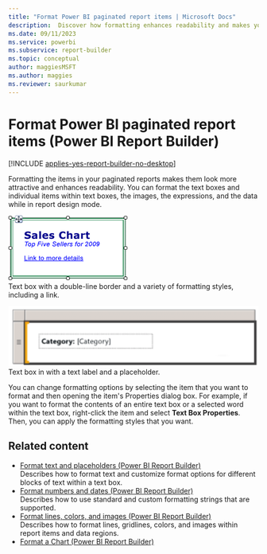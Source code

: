```yaml
---
title: "Format Power BI paginated report items | Microsoft Docs"
description:  Discover how formatting enhances readability and makes your Power BI paginated reports more attractive in Power BI Report Builder.
ms.date: 09/11/2023
ms.service: powerbi
ms.subservice: report-builder
ms.topic: conceptual
author: maggiesMSFT
ms.author: maggies
ms.reviewer: saurkumar
---
```

# Format Power BI paginated report items (Power BI Report Builder)

[!INCLUDE [applies-yes-report-builder-no-desktop](../../includes/applies-yes-report-builder-no-desktop.md)]

  Formatting the items in your paginated reports makes them look more attractive and enhances readability. You can format the text boxes and individual items within text boxes, the images, the expressions, and the data while in report design mode.  
  
 ![Screenshot showing Mixed Format Text.](../report-design/media/mixed-format-text.gif "Screenshot showing Mixed Format Text")  
  Text box with a double-line border and a variety of formatting styles, including a link.  
  
 ![Screenshot showing text label placeholder.](../report-design/media/text-label-placeholder.png "Screenshot showing text label placeholder")  
 Text box in with a text label and a placeholder.  
  
 You can change formatting options by selecting the item that you want to format and then opening the item's Properties dialog box. For example, if you want to format the contents of an entire text box or a selected word within the text box, right-click the item and select **Text Box Properties**. Then, you can apply the formatting styles that you want.  

## Related content

- [Format text and placeholders (Power BI Report Builder)](../../paginated-reports/report-design/format-text-placeholders-report-builder.md)  
 Describes how to format text and customize format options for different blocks of text within a text box.  
- [Format numbers and dates (Power BI Report Builder)](../../paginated-reports/report-design/format-numbers-dates-report-builder-service.md)    
 Describes how to use standard and custom formatting strings that are supported.
- [Format lines, colors, and images (Power BI Report Builder)](../../paginated-reports/report-design/format-lines-colors-images-report-builder-service.md)  
 Describes how to format lines, gridlines, colors, and images within report items and data regions.  
- [Format a Chart (Power BI Report Builder)](../../paginated-reports/report-design/visualizations/formatting-chart-report-builder.md)  
  
  
